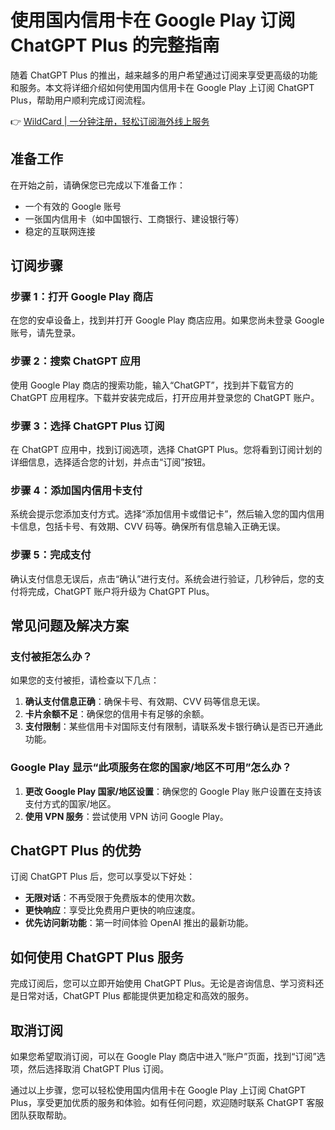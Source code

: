 # 使用国内信用卡在 Google Play 订阅 ChatGPT Plus 的完整指南

随着 ChatGPT Plus 的推出，越来越多的用户希望通过订阅来享受更高级的功能和服务。本文将详细介绍如何使用国内信用卡在 Google Play 上订阅 ChatGPT Plus，帮助用户顺利完成订阅流程。

👉 [WildCard | 一分钟注册，轻松订阅海外线上服务](https://bbtdd.com/WildCard)

## 准备工作

在开始之前，请确保您已完成以下准备工作：

- 一个有效的 Google 账号  
- 一张国内信用卡（如中国银行、工商银行、建设银行等）  
- 稳定的互联网连接  

## 订阅步骤

### 步骤 1：打开 Google Play 商店
在您的安卓设备上，找到并打开 Google Play 商店应用。如果您尚未登录 Google 账号，请先登录。

### 步骤 2：搜索 ChatGPT 应用
使用 Google Play 商店的搜索功能，输入“ChatGPT”，找到并下载官方的 ChatGPT 应用程序。下载并安装完成后，打开应用并登录您的 ChatGPT 账户。

### 步骤 3：选择 ChatGPT Plus 订阅  
在 ChatGPT 应用中，找到订阅选项，选择 ChatGPT Plus。您将看到订阅计划的详细信息，选择适合您的计划，并点击“订阅”按钮。

### 步骤 4：添加国内信用卡支付  
系统会提示您添加支付方式。选择“添加信用卡或借记卡”，然后输入您的国内信用卡信息，包括卡号、有效期、CVV 码等。确保所有信息输入正确无误。

### 步骤 5：完成支付
确认支付信息无误后，点击“确认”进行支付。系统会进行验证，几秒钟后，您的支付将完成，ChatGPT 账户将升级为 ChatGPT Plus。

## 常见问题及解决方案

### 支付被拒怎么办？
如果您的支付被拒，请检查以下几点：  
1. **确认支付信息正确**：确保卡号、有效期、CVV 码等信息无误。  
2. **卡片余额不足**：确保您的信用卡有足够的余额。  
3. **支付限制**：某些信用卡对国际支付有限制，请联系发卡银行确认是否已开通此功能。  

### Google Play 显示“此项服务在您的国家/地区不可用”怎么办？
1. **更改 Google Play 国家/地区设置**：确保您的 Google Play 账户设置在支持该支付方式的国家/地区。  
2. **使用 VPN 服务**：尝试使用 VPN 访问 Google Play。  

## ChatGPT Plus 的优势

订阅 ChatGPT Plus 后，您可以享受以下好处：  
- **无限对话**：不再受限于免费版本的使用次数。  
- **更快响应**：享受比免费用户更快的响应速度。  
- **优先访问新功能**：第一时间体验 OpenAI 推出的最新功能。  

## 如何使用 ChatGPT Plus 服务
完成订阅后，您可以立即开始使用 ChatGPT Plus。无论是咨询信息、学习资料还是日常对话，ChatGPT Plus 都能提供更加稳定和高效的服务。

## 取消订阅
如果您希望取消订阅，可以在 Google Play 商店中进入“账户”页面，找到“订阅”选项，然后选择取消 ChatGPT Plus 订阅。

通过以上步骤，您可以轻松使用国内信用卡在 Google Play 上订阅 ChatGPT Plus，享受更加优质的服务和体验。如有任何问题，欢迎随时联系 ChatGPT 客服团队获取帮助。